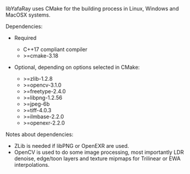 libYafaRay uses CMake for the building process in Linux, Windows and MacOSX systems.

Dependencies:
  * Required
    * C++17 compliant compiler
    * \>=cmake-3.18

  * Optional, depending on options selected in CMake:
    * \>=zlib-1.2.8
    * \>=opencv-3.1.0
    * \>=freetype-2.4.0
    * \>=libpng-1.2.56
    * \>=jpeg-6b
    * \>=tiff-4.0.3
    * \>=ilmbase-2.2.0
    * \>=openexr-2.2.0

Notes about dependencies:
 * ZLib is needed if libPNG or OpenEXR are used.
 * OpenCV is used to do some image processing, most importantly LDR denoise, edge/toon layers and texture mipmaps for Trilinear or EWA interpolations.
